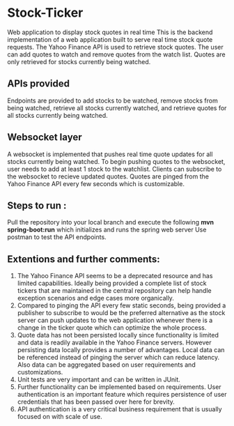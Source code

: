 # Stock-Ticker
Web application to display stock quotes in real time
This is the backend implementation of a web application built to serve real time stock quote requests. The Yahoo Finance API is used to retrieve stock quotes. The user can add quotes to watch and remove quotes from the watch list. Quotes are only retrieved for stocks currently being watched. 

## APIs provided
Endpoints are provided to add stocks to be watched, remove stocks from being watched, retrieve all stocks currently watched, and retrieve quotes for all stocks currently being watched. 

## Websocket layer
A websocket is implemented that pushes real time quote updates for all stocks currently being watched. To begin pushing quotes to the websocket, user needs to add at least 1 stock to the watchlist. Clients can subscribe to the websocket to recieve updated quotes. Quotes are pinged from the Yahoo Finance API every few seconds which is customizable. 

## Steps to run :
Pull the repository into your local branch and execute the following
**mvn spring-boot:run**
which initializes and runs the spring web server
Use postman to test the API endpoints. 

## Extentions and further comments:
1. The Yahoo Finance API seems to be a deprecated resource and has limited capabilities. Ideally being provided a complete list of stock tickers that are maintained in the central repository can help handle exception scenarios and edge cases more organically. 
2. Compared to pinging the API every few static seconds, being provided a publisher to subscribe to would be the preferred alternative as the stock server can push updates to the web application whenever there is a change in the ticker quote which can optimize the whole process.
3. Quote data has not been persisted locally since functionality is limited and data is readily available in the Yahoo Finance servers. However persisting data locally provides a number of advantages. Local data can be referenced instead of pinging the server which can reduce latency. Also data can be aggregated based on user requirements and customizations. 
4. Unit tests are very important and can be written in JUnit. 
5. Further functionality can be implemented based on requirements. User authentication is an important feature which requires persistence of user credentials that has been passed over here for brevity. 
6. API authentication is a very critical business requirement that is usually focused on with scale of use. 

